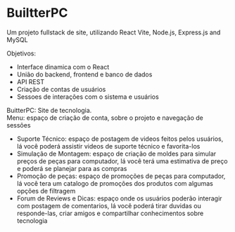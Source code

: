 <h1>BuiltterPC</h1>

Um projeto fullstack de site, utilizando React Vite, Node.js, Express.js and MySQL

Objetivos:
<ul>
  <li>Interface dinamica com o React</li>
  <li>União do backend, frontend e banco de dados</li>
  <li>API REST</li>
  <li>Criação de contas de usuários</li>
  <li>Sessoes de interações com o sistema e usuários</li>
</ul>

BuitterPC: Site de tecnologia.
<br>
Menu: espaço de criação de conta, sobre o projeto e navegação de sessões
<ul>
  <li>Suporte Técnico: espaço de postagem de videos feitos pelos usuários, lá você poderá assistir videos de suporte técnico e favorita-los</li>
  <li>Simulação de Montagem: espaço de criação de moldes para simular preços de peças para computador, lá você terá uma estimativa de preço e poderá se planejar para as compras</li>
  <li>Promoção de peças: espaço de promoções de peças para computador, lá você tera um catalogo de promoções dos produtos com algumas opções de filtragem</li>
  <li>Forum de Reviews e Dicas: espaço onde os usuários poderão interagir com postagem de comentarios, lá você poderá tirar duvidas ou responde-las, criar amigos e compartilhar conhecimentos sobre tecnologia</li>
</ul>
